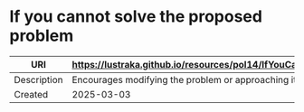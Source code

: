 # If you cannot solve the proposed problem

URI|https://lustraka.github.io/resources/pol14/IfYouCannotSolveTheProposedProblem
-|-
Description|Encourages modifying the problem or approaching it differently.
Created|2025-03-03

